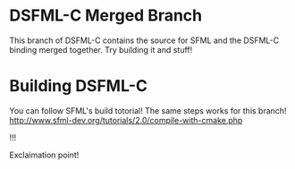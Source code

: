 DSFML-C Merged Branch
=======

This branch of DSFML-C contains the source for SFML and the DSFML-C binding merged together. Try building it and stuff!



Building DSFML-C
=======
You can follow SFML's build totorial! The same steps works for this branch! http://www.sfml-dev.org/tutorials/2.0/compile-with-cmake.php

!!!

Exclaimation point!


